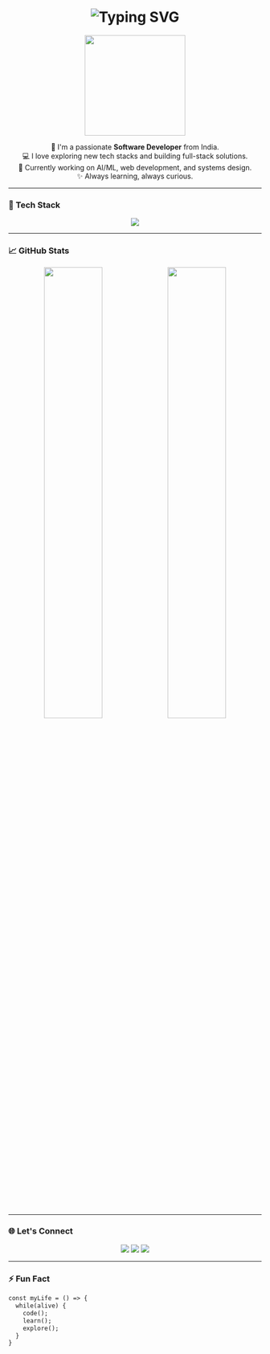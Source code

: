 <!-- Profile Header Animation -->
<h1 align="center">
  <img src="https://readme-typing-svg.herokuapp.com?font=Fira+Code&duration=3000&pause=1000&color=00F7FF&center=true&vCenter=true&width=435&lines=Hey!+I'm+Ankit+Sharma+%F0%9F%91%8B;Software+Developer+%7C+Tech+Explorer;Crafting+Code+%26+Creating+Impact" alt="Typing SVG" />
</h1>

<!-- About Me Section -->
<p align="center">
  <img src="https://media.giphy.com/media/L8K62iTDkzGX6/giphy.gif" width="200"/>
</p>

<p align="center">
  🚀 I'm a passionate <b>Software Developer</b> from India.<br>
  💻 I love exploring new tech stacks and building full-stack solutions.<br>
  🎯 Currently working on AI/ML, web development, and systems design.<br>
  ✨ Always learning, always curious.
</p>

---

### 🧰 Tech Stack

<p align="center">
  <img src="https://skillicons.dev/icons?i=js,ts,react,nextjs,nodejs,express,mongodb,mysql,sequelize,html,css,tailwind,bootstrap,java,python,git,github,vscode,figma" />
</p>

---

### 📈 GitHub Stats

<p align="center">
  <img width="48%" src="https://github-readme-stats.vercel.app/api?username=ankitsharma&show_icons=true&theme=radical" />
  <img width="48%" src="https://github-readme-streak-stats.herokuapp.com?user=ankitsharma&theme=radical" />
</p>

---

### 🌐 Let's Connect

<p align="center">
  <a href="https://www.linkedin.com/in/your-linkedin/"><img src="https://img.shields.io/badge/LinkedIn-blue?logo=linkedin&style=for-the-badge&logoColor=white"/></a>
  <a href="mailto:youremail@example.com"><img src="https://img.shields.io/badge/Email-red?logo=gmail&style=for-the-badge&logoColor=white"/></a>
  <a href="https://your-portfolio.com"><img src="https://img.shields.io/badge/Portfolio-black?style=for-the-badge&logo=github"/></a>
</p>

---

### ⚡ Fun Fact

```txt
const myLife = () => {
  while(alive) {
    code();
    learn();
    explore();
  }
}
